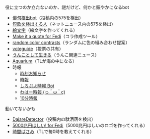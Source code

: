 役に立つのか立たないのか、謎だけど、何かと賑やかになるbot

* [俳句検出bot](https://social.timespiral.co.jp/users/find575)（投稿内の575を検出）
* [短歌を検出する人](https://mastodon.crazynewworld.net/users/tanka)（ネットニュース内の575を検出）
* [絵文字](https://don.nzws.me/users/emoji)（絵文字を作ってくれる）
* [Make it a quote for Fedi](https://misskey.io/@makeitquote)（コラ作成ツール）
* [random color contrasts](https://botsin.space/users/randomColorContrasts)（ランダムに色の組み合わせ提案）
* [voteguide](https://notestock.osa-p.net/users/voteguide)（投票の共有）
* [うんことして生きる](https://mastodon.crazynewworld.net/users/unko)（うんこ関連ニュース）
* [Aquarium](https://botsin.space/@aquarium)（TLが海の中になる）
* 時報
    * [時刻お知らせ](https://notestock.osa-p.net/users/time_notice_0min_hasami)
    * [時報](https://mstdn1.h3z.jp/@jihou)
    * [しろぷよ時報 Bot](https://misskey.04.si/@shiropuyotime)
    * [わはー時報 (っ＾ω＾c)](https://waha.work/@wahatime)
    * [10分時報](https://fedibird.com/@10min_times)

動いてないかも

* [DajareDetector](https://social.timespiral.co.jp/users/DajareDetector)（投稿内の駄洒落を検出）
* [5000兆円ほしい! for Fedi](https://misskey.io/@5c)（5000兆円ほしいのロゴを作ってくれる）
* [時間ばさみ](https://mstdn.jp/users/time_scissors_bot)（TLで毎0時を教えてくれる）
